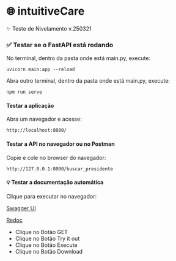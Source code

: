 # 🌐 intuitiveCare
✨ Teste de Nivelamento v.250321

### ✅ Testar se o FastAPI está rodando
No terminal, dentro da pasta onde está main.py, execute:
```
uvicorn main:app --reload
```
Abra outro terminal, dentro da pasta onde está main.py, execute:
```
npm run serve
```
#### Testar a aplicação
Abra um navegador e acesse:
```
http://localhost:8080/
```

#### Testar a API no navegador ou no Postman
Copie e cole no browser do navegador:
```
http://127.0.0.1:8000/buscar_presidente
```
#### 💡 Testar a documentação automática
Clique para executar no navegador:

[Swagger UI](http://127.0.0.1:8000/docs#/)

[Redoc](http://127.0.0.1:8000/redoc)
- Clique no Botão GET
- Clique no Botão Try it out
- Clique no Botão Execute
- Clique no Botão Download
